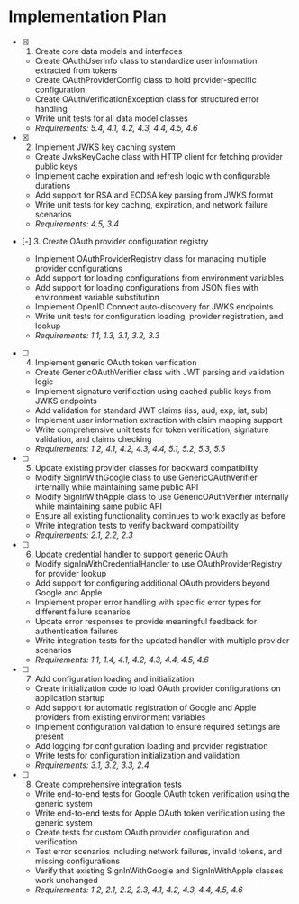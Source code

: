 # Implementation Plan

- [x] 1. Create core data models and interfaces

  - Create OAuthUserInfo class to standardize user information extracted from tokens
  - Create OAuthProviderConfig class to hold provider-specific configuration
  - Create OAuthVerificationException class for structured error handling
  - Write unit tests for all data model classes
  - _Requirements: 5.4, 4.1, 4.2, 4.3, 4.4, 4.5, 4.6_

- [x] 2. Implement JWKS key caching system

  - Create JwksKeyCache class with HTTP client for fetching provider public keys
  - Implement cache expiration and refresh logic with configurable durations
  - Add support for RSA and ECDSA key parsing from JWKS format
  - Write unit tests for key caching, expiration, and network failure scenarios
  - _Requirements: 4.5, 3.4_

- [-] 3. Create OAuth provider configuration registry

  - Implement OAuthProviderRegistry class for managing multiple provider configurations
  - Add support for loading configurations from environment variables
  - Add support for loading configurations from JSON files with environment variable substitution
  - Implement OpenID Connect auto-discovery for JWKS endpoints
  - Write unit tests for configuration loading, provider registration, and lookup
  - _Requirements: 1.1, 1.3, 3.1, 3.2, 3.3_

- [ ] 4. Implement generic OAuth token verification

  - Create GenericOAuthVerifier class with JWT parsing and validation logic
  - Implement signature verification using cached public keys from JWKS endpoints
  - Add validation for standard JWT claims (iss, aud, exp, iat, sub)
  - Implement user information extraction with claim mapping support
  - Write comprehensive unit tests for token verification, signature validation, and claims checking
  - _Requirements: 1.2, 4.1, 4.2, 4.3, 4.4, 5.1, 5.2, 5.3, 5.5_

- [ ] 5. Update existing provider classes for backward compatibility

  - Modify SignInWithGoogle class to use GenericOAuthVerifier internally while maintaining same public API
  - Modify SignInWithApple class to use GenericOAuthVerifier internally while maintaining same public API
  - Ensure all existing functionality continues to work exactly as before
  - Write integration tests to verify backward compatibility
  - _Requirements: 2.1, 2.2, 2.3_

- [ ] 6. Update credential handler to support generic OAuth

  - Modify signInWithCredentialHandler to use OAuthProviderRegistry for provider lookup
  - Add support for configuring additional OAuth providers beyond Google and Apple
  - Implement proper error handling with specific error types for different failure scenarios
  - Update error responses to provide meaningful feedback for authentication failures
  - Write integration tests for the updated handler with multiple provider scenarios
  - _Requirements: 1.1, 1.4, 4.1, 4.2, 4.3, 4.4, 4.5, 4.6_

- [ ] 7. Add configuration loading and initialization

  - Create initialization code to load OAuth provider configurations on application startup
  - Add support for automatic registration of Google and Apple providers from existing environment variables
  - Implement configuration validation to ensure required settings are present
  - Add logging for configuration loading and provider registration
  - Write tests for configuration initialization and validation
  - _Requirements: 3.1, 3.2, 3.3, 2.4_

- [ ] 8. Create comprehensive integration tests
  - Write end-to-end tests for Google OAuth token verification using the generic system
  - Write end-to-end tests for Apple OAuth token verification using the generic system
  - Create tests for custom OAuth provider configuration and verification
  - Test error scenarios including network failures, invalid tokens, and missing configurations
  - Verify that existing SignInWithGoogle and SignInWithApple classes work unchanged
  - _Requirements: 1.2, 2.1, 2.2, 2.3, 4.1, 4.2, 4.3, 4.4, 4.5, 4.6_
